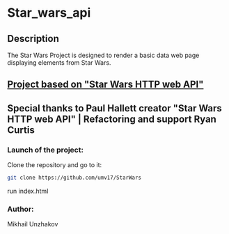 # Star_wars_api
## Description

The Star Wars Project is designed to render a basic data web page displaying elements from Star Wars.

## [Project based on "Star Wars HTTP web API"](https://www.swapi.tech/)
## Special thanks to Paul Hallett creator "Star Wars HTTP web API" | Refactoring and support Ryan Curtis

### Launch of the project:

Clone the repository and go to it:
```bash
git clone https://github.com/umv17/StarWars
```

run index.html

### Author:
Mikhail Unzhakov
